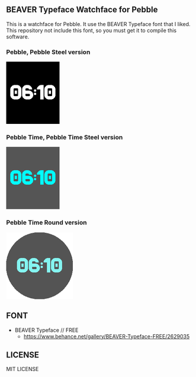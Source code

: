 ## BEAVER Typeface Watchface for Pebble

This is a watchface for Pebble. It use the BEAVER Typeface font that I liked.
This repository not include this font, so you must get it to compile this software.

### Pebble, Pebble Steel version

![Aplite Screenshot](screenshot/aplite.png)

### Pebble Time, Pebble Time Steel version

![Basalt Screenshot](screenshot/basalt.png)

### Pebble Time Round version

![Chalk Screenshot](screenshot/chalk.png)

## FONT

* BEAVER Typeface // FREE
    * https://www.behance.net/gallery/BEAVER-Typeface-FREE/2629035

## LICENSE

MIT LICENSE

